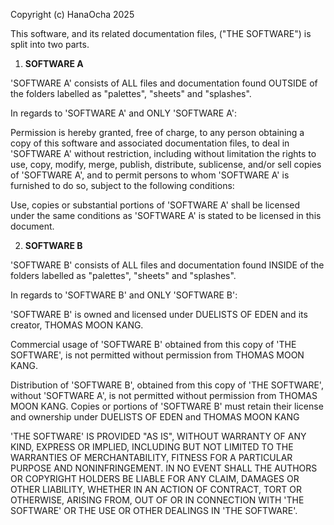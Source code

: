Copyright (c) HanaOcha
2025

This software, and its related documentation files, ("THE SOFTWARE")
is split into two parts.

1. **SOFTWARE A**

'SOFTWARE A' consists of ALL files and documentation found OUTSIDE of the
folders labelled as "palettes", "sheets" and "splashes". 

In regards to 'SOFTWARE A' and ONLY 'SOFTWARE A':

Permission is hereby granted, free of charge, to any person obtaining a copy of 
this software and associated documentation files, to deal in 'SOFTWARE A' without 
restriction, including without limitation the rights to use, copy, modify, merge, 
publish, distribute, sublicense, and/or sell copies of 'SOFTWARE A', and to permit 
persons to whom 'SOFTWARE A' is furnished to do so, subject to the following conditions:

Use, copies or substantial portions of 'SOFTWARE A' shall be licensed under the same 
conditions as 'SOFTWARE A' is stated to be licensed in this document.

2. **SOFTWARE B**

'SOFTWARE B' consists of ALL files and documentation found INSIDE of the
folders labelled as "palettes", "sheets" and "splashes".

In regards to 'SOFTWARE B' and ONLY 'SOFTWARE B':

'SOFTWARE B' is owned and licensed under DUELISTS OF EDEN and its creator,
THOMAS MOON KANG. 

Commercial usage of 'SOFTWARE B' obtained from this copy of 'THE SOFTWARE', 
is not permitted without permission from THOMAS MOON KANG. 

Distribution of 'SOFTWARE B', obtained from this copy of 'THE SOFTWARE', without 
'SOFTWARE A', is not permitted without permission from THOMAS MOON KANG.
Copies or portions of 'SOFTWARE B' must retain their license and ownership under 
DUELISTS OF EDEN and THOMAS MOON KANG

'THE SOFTWARE' IS PROVIDED "AS IS", WITHOUT WARRANTY OF ANY KIND, EXPRESS OR
IMPLIED, INCLUDING BUT NOT LIMITED TO THE WARRANTIES OF MERCHANTABILITY,
FITNESS FOR A PARTICULAR PURPOSE AND NONINFRINGEMENT. IN NO EVENT SHALL THE
AUTHORS OR COPYRIGHT HOLDERS BE LIABLE FOR ANY CLAIM, DAMAGES OR OTHER
LIABILITY, WHETHER IN AN ACTION OF CONTRACT, TORT OR OTHERWISE, ARISING FROM,
OUT OF OR IN CONNECTION WITH 'THE SOFTWARE' OR THE USE OR OTHER DEALINGS IN 'THE
SOFTWARE'.